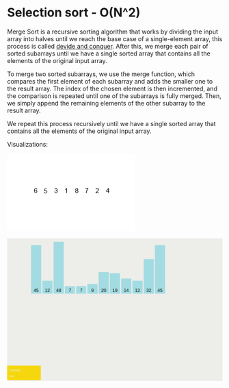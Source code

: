 # Selection sort - O(N^2)

Merge Sort is a recursive sorting algorithm that works by dividing the input array into halves until we reach the base case of a single-element array, this process is called [devide and conquer](https://en.wikipedia.org/wiki/Divide-and-conquer_algorithm). After this, we merge each pair of sorted subarrays until we have a single sorted array that contains all the elements of the original input array.

To merge two sorted subarrays, we use the merge function, which compares the first element of each subarray and adds the smaller one to the result array. The index of the chosen element is then incremented, and the comparison is repeated until one of the subarrays is fully merged. Then, we simply append the remaining elements of the other subarray to the result array.

We repeat this process recursively until we have a single sorted array that contains all the elements of the original input array.

Visualizations:

![alt text](../../../statics/images/merge-sort.gif)

![alt text](../../../statics/images/merge-sort-2.gif)